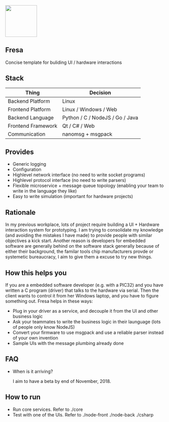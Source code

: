 <img src="https://qph.fs.quoracdn.net/main-qimg-b41d6005b5a333ac09f135e4773a7e7a.webp" width="100">

## Fresa
Concise template for buliding UI / hardware interactions

## Stack
| Thing | Decision |
| --- | --- |
| Backend Platform | Linux |
| Frontend Platform | Linux / Windows / Web |
| Backend Language | Python / C / NodeJS / Go / Java |
| Frontend Framework | Qt / C# / Web |
| Communication | nanomsg + msgpack |

## Provides
* Generic logging
* Configuration
* Highlevel network interface (no need to write socket programs)
* Highlevel protocol interface (no need to write parsers)
* Flexible microservice + message queue topology (enabling your team to write in the language they like)
* Easy to write simulation (important for hardware projects)

## Rationale
In my previous workplace, lots of project require building a UI + Hardware interaction system for prototyping. I am trying to consolidate my knowledge (and avoiding the mistakes I have made) to provide people with similar objectives a kick start. Another reason is developers for embedded software are generally behind on the software stack generally because of either their background, the familar tools chip manufacturers provde or systemetic bureaucracy, I aim to give them a excuse to try new things.

## How this helps you
If you are a embedded software developer (e.g. with a PIC32) and you have written a C program (driver) that talks to the hardware via serial. Then the client wants to control it from her Windows laptop, and you have to figure something out. Fresa helps in these ways:
* Plug in your driver as a service, and decouple it from the UI and other business logic
* Ask your teammates to write the business logic in their launguage (lots of people only know NodeJS)
* Convert your firmware to use msgpack and use a reliable parser instead of your own invention
* Sample UIs with the message plumbing already done

## FAQ
* When is it arriving?

    I aim to have a beta by end of November, 2018.

## How to run
* Run core services. Refer to ./core
* Test with one of the UIs. Refer to ./node-front ./node-back ./csharp
